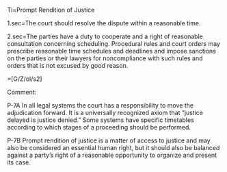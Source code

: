 Ti=Prompt Rendition of Justice

1.sec=The court should resolve the dispute within a reasonable time.

2.sec=The parties have a duty to cooperate and a right of reasonable consultation concerning scheduling. Procedural rules and court orders may prescribe reasonable time schedules and deadlines and impose sanctions on the parties or their lawyers for noncompliance with such rules and orders that is not excused by good reason.

=[G/Z/ol/s2]

Comment:

P-7A In all legal systems the court has a responsibility to move the adjudication forward. It is a universally recognized axiom that “justice delayed is justice denied.” Some systems have specific timetables according to which stages of a proceeding should be performed.

P-7B Prompt rendition of justice is a matter of access to justice and may also be considered an essential human right, but it should also be balanced against a party’s right of a reasonable opportunity to organize and present its case.

